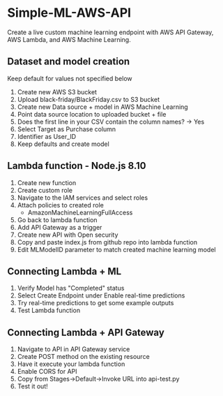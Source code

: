 # Simple-ML-AWS-API
Create a live custom machine learning endpoint with AWS API Gateway, AWS Lambda, and AWS Machine Learning.


## Dataset and model creation
Keep default for values not specified below
1. Create new AWS S3 bucket
2. Upload black-friday/BlackFriday.csv to S3 bucket
3. Create new Data source + model in AWS Machine Learning
4. Point data source location to uploaded bucket + file
5. Does the first line in your CSV contain the column names? -> Yes
6. Select Target as Purchase column
7. Identifier as User_ID
8. Keep defaults and create model

## Lambda function - Node.js 8.10
1. Create new function
2. Create custom role
3. Navigate to the IAM services and select roles
4. Attach policies to created role
    - AmazonMachineLearningFullAccess
5. Go back to lambda function
6. Add API Gateway as a trigger
7. Create new API with Open security
8. Copy and paste index.js from github repo into lambda function
9. Edit MLModelID parameter to match created machine learning model

## Connecting Lambda + ML
1. Verify Model has "Completed" status
2. Select Create Endpoint under Enable real-time predictions
3. Try real-time predictions to get some example outputs
4. Test Lambda function

## Connecting Lambda + API Gateway
1. Navigate to API in API Gateway service
2. Create POST method on the existing resource
3. Have it execute your lambda function
4. Enable CORS for API
5. Copy from Stages->Default->Invoke URL into api-test.py
6. Test it out!

